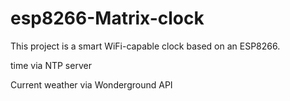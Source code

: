 # esp8266-Matrix-clock
This project is a smart WiFi-capable clock based on an ESP8266.

  time via NTP server 
  
  Current weather via Wonderground API
